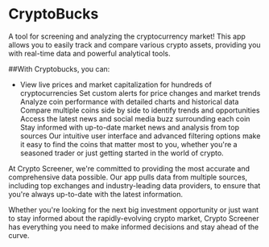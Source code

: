 # CryptoBucks

A tool for screening and analyzing the cryptocurrency market! This app allows you to easily track and compare various crypto assets, providing you with real-time data and powerful analytical tools.

##With Cryptobucks, you can:

- View live prices and market capitalization for hundreds of cryptocurrencies
Set custom alerts for price changes and market trends
Analyze coin performance with detailed charts and historical data
Compare multiple coins side by side to identify trends and opportunities
Access the latest news and social media buzz surrounding each coin
Stay informed with up-to-date market news and analysis from top sources
Our intuitive user interface and advanced filtering options make it easy to find the coins that matter most to you, whether you're a seasoned trader or just getting started in the world of crypto.

At Crypto Screener, we're committed to providing the most accurate and comprehensive data possible. Our app pulls data from multiple sources, including top exchanges and industry-leading data providers, to ensure that you're always up-to-date with the latest information.

Whether you're looking for the next big investment opportunity or just want to stay informed about the rapidly-evolving crypto market, Crypto Screener has everything you need to make informed decisions and stay ahead of the curve.
